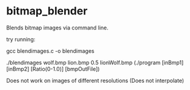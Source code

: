 # bitmap_blender
Blends bitmap images via command line.

try running:

gcc blendimages.c -o blendimages

./blendimages wolf.bmp lion.bmp 0.5 lionWolf.bmp (./program [inBmp1] [inBmp2] [Ratio(0-1.0)] [bmpOutFile])


Does not work on images of different resolutions (Does not interpolate)
